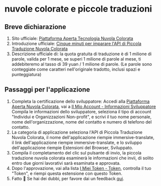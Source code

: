 # nuvole colorate e piccole traduzioni

## Breve dichiarazione

1. Sito ufficiale: [Piattaforma Aperta Tecnologia Nuvola Colorata](https://dashboard.caiyunapp.com/)
2. Introduzione ufficiale: [Cinque minuti per imparare l'API di Piccola Traduzione Nuvola Colorata](https://docs.caiyunapp.com/blog/2018/09/03/lingocloud-api/)
3. Descrizione ufficiale di: la quota gratuita di traduzione è di 1 milione di parole, valida per 1 mese, se superi 1 milione di parole al mese, ti addebiteremo al tasso di 39 yuan / 1 milione di parole. (Le parole sono conteggiate come caratteri nell'originale tradotto, inclusi spazi e punteggiatura)

## Passaggi per l'applicazione

1. Completa la certificazione dello sviluppatore: Accedi alla [Piattaforma Aperta Nuvola Colorata](https://dashboard.caiyunapp.com/), vai a [Il Mio Account - Informazioni Sviluppatore](https://dashboard.caiyunapp.com/user/user/info/) Compila le informazioni dello sviluppatore, seleziona il tipo di account "Individui e Organizzazioni Non-profit", e scrivi il tuo nome personale, nome dell'organizzazione, nome del contatto e numero di telefono del contatto.
2. La categoria di applicazione seleziona l'API di Piccola Traduzione Nuvola Colorata, il nome dell'applicazione riempie immersive-translate, il link dell'applicazione riempie immersive-translate, e lo sviluppo dell'applicazione riempie Estensioni del Browser, Sviluppato.
3. Compila il completamento del clic sul pulsante di invio, la piccola traduzione nuvola colorata esaminerà le informazioni che invii, di solito entro due giorni lavorativi sarà esaminata e approvata.
4. Dopo l'approvazione, vai alla lista [I Miei Token - Token](https://dashboard.caiyunapp.com/v1/token/), controlla il tuo "Token", e riempi questa estensione con questo Token.
5. Fatto 🎉 Se hai dei dubbi, per favore dai un feedback [qui](https://github.com/immersive-translate/immersive-translate/issues/137).
